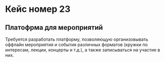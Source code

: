 # Кейс номер 23
## Платофрма для мероприятий

Требуется разработать платформу, позволяющую организовывать оффлайн мероприятия и события различных форматов (кружки по интересам, лекции, концерты и т.д.), а также записываться на участие в них.